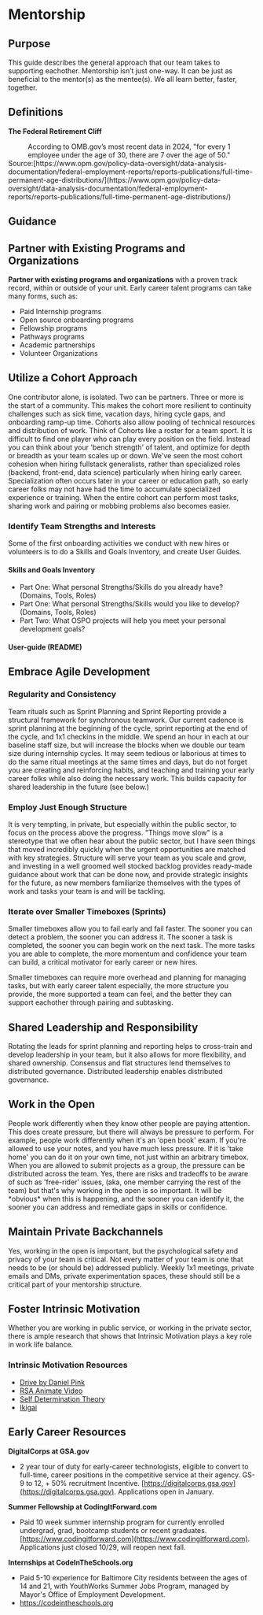 # Mentorship

## Purpose 

This guide describes the general approach that our team takes to supporting eachother. Mentorship isn’t just one-way. It can be just as beneficial to the mentor(s) as the mentee(s). We all learn better, faster, together.

## Definitions

**<dt>The Federal Retirement Cliff</dt>**  
<dd>According to OMB.gov’s most recent data in 2024, "for every 1 employee under the age of 30, there are 7 over the age of 50."</dd> Source:[https://www.opm.gov/policy-data-oversight/data-analysis-documentation/federal-employment-reports/reports-publications/full-time-permanent-age-distributions/](https://www.opm.gov/policy-data-oversight/data-analysis-documentation/federal-employment-reports/reports-publications/full-time-permanent-age-distributions/)

## Guidance

## Partner with Existing Programs and Organizations

**Partner with existing programs and organizations** with a proven track record, within or outside of your unit. Early career talent programs can take many forms, such as:

- Paid Internship programs  
- Open source onboarding programs  
- Fellowship programs  
- Pathways programs  
- Academic partnerships   
- Volunteer Organizations

## Utilize a Cohort Approach

One contributor alone, is isolated. Two can be partners. Three or more is the start of a community. This makes the cohort more resilient to continuity challenges such as sick time, vacation days, hiring cycle gaps, and onboarding ramp-up time. Cohorts also allow pooling of technical resources and distribution of work. Think of Cohorts like a roster for a team sport. It is difficult to find one player who can play every position on the field. Instead you can think about your 'bench strength' of talent, and optimize for depth or breadth as your team scales up or down. We've seen the most cohort cohesion when hiring fullstack generalists, rather than specialized roles (backend, front-end, data science) particularly when hiring early career. Specialization often occurs later in your career or education path, so early career folks may not have had the time to accumulate specialized experience or training. When the entire cohort can perform most tasks, sharing work and pairing or mobbing problems also becomes easier.

### Identify Team Strengths and Interests  
Some of the first onboarding activities we conduct with new hires or volunteers is to do a Skills and Goals Inventory, and create User Guides.

#### Skills and Goals Inventory

- Part One: What personal Strengths/Skills do you already have? (Domains, Tools, Roles)   
- Part One: What personal Strengths/Skills would you like to develop? (Domains, Tools, Roles)  
- Part Two: What OSPO projects will help you meet your personal development goals?

#### User-guide (README)

## Embrace Agile Development  
### Regularity and Consistency  
Team rituals such as Sprint Planning and Sprint Reporting provide a structural framework for synchronous teamwork. Our current cadence is sprint planning at the beginning of the cycle, sprint reporting at the end of the cycle, and 1x1 checkins in the middle. We spend an hour in each at our baseline staff size, but will increase the blocks when we double our team size during internship cycles. It may seem tedious or laborious at times to do the same ritual meetings at the same times and days, but do not forget you are creating and reinforcing habits, and teaching and training your early career folks while also doing the necessary work. This builds capacity for shared leadership in the future (see below.)

### Employ Just Enough Structure  
It is very tempting, in private, but especially within the public sector, to focus on the process above the progress. "Things move slow" is a stereotype that we often hear about the public sector, but I have seen things that moved incredibly quickly when the urgent opportunities are matched with key strategies. Structure will serve your team as you scale and grow, and investing in a well groomed well stocked backlog provides ready-made guidance about work that can be done now, and provide strategic insights for the future, as new members familiarize themselves with the types of work and tasks your team is and will be tackling.

### Iterate over Smaller Timeboxes (Sprints)  
Smaller timeboxes allow you to fail early and fail faster. The sooner you can detect a problem, the sooner you can address it. The sooner a task is completed, the sooner you can begin work on the next task. The more tasks you are able to complete, the more momentum and confidence your team can build, a critical motivator for early career or new hires.

Smaller timeboxes can require more overhead and planning for managing tasks, but with early career talent especially, the more structure you provide, the more supported a team can feel, and the better they can support eachother through pairing and subtasking.

## Shared Leadership and Responsibility  
Rotating the leads for sprint planning and reporting helps to cross-train and develop leadership in your team, but it also allows for more flexibility, and shared ownership. Consensus and flat structures lend themselves to distributed governance. Distributed leadership enables distributed governance.

## Work in the Open  
People work differently when they know other people are paying attention. This does create pressure, but there will always be pressure to perform. For example, people work differently when it's an 'open book' exam. If you're allowed to use your notes, and you have much less pressure. If it is 'take home' you can do it on your own time, not just within an arbitrary timebox. When you are allowed to submit projects as a group, the pressure can be distributed across the team. Yes, there are risks and tradeoffs to be aware of such as 'free-rider' issues, (aka, one member carrying the rest of the team) but that's why working in the open is so important. It will be \*obvious\* when this is happening, and the sooner you can identify it, the sooner you can address and remediate gaps in skills or confidence.

## Maintain Private Backchannels  
Yes, working in the open is important, but the psychological safety and privacy of your team is critical. Not every matter of your team is one that needs to be (or should be) addressed publicly. Weekly 1x1 meetings, private emails and DMs, private experimentation spaces, these should still be a critical part of your mentorship structure.

## Foster Intrinsic Motivation  
Whether you are working in public service, or working in the private sector, there is ample research that shows that Intrinsic Motivation plays a key role in work life balance.

### Intrinsic Motivation Resources

- [Drive by Daniel Pink](https://en.wikipedia.org/wiki/Drive:_The_Surprising_Truth_About_What_Motivates_Us)  
- [RSA Animate Video](https://www.youtube.com/watch?v=u6XAPnuFjJc)   
- [Self Determination Theory](https://en.wikipedia.org/wiki/Self-determination_theory)   
- [Ikigai](https://en.wikipedia.org/wiki/Ikigai)

## Early Career Resources

**DigitalCorps at GSA.gov**  
- 2 year tour of duty for early-career technologists, eligible to convert to full-time, career positions in the competitive service at their agency. GS-9  to 12, \+ 50% recruitment Incentive. [https://digitalcorps.gsa.gov](https://digitalcorps.gsa.gov). Applications open in January.

**Summer Fellowship at CodingItForward.com**  
- Paid 10 week summer internship program for currently enrolled undergrad, grad, bootcamp students or recent graduates. [https://www.codingitforward.com](https://www.codingitforward.com). Applications just closed 10/29, will reopen next fall.

**Internships at CodeInTheSchools.org**  
- Paid 5-10 experience for Baltimore City residents between the ages of 14 and 21, with YouthWorks Summer Jobs Program, managed by Mayor's Office of Employment Development.  
- https://codeintheschools.org  
